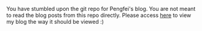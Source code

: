 You have stumbled upon the git repo for Pengfei's blog. You are not meant to read the blog posts from this repo directly. Please access [here](https://LL-Pengfei.github.io) to view my blog the way it should be viewed :)
